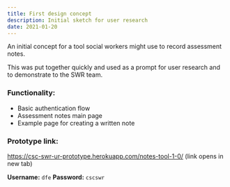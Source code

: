 ```yaml
---
title: First design concept
description: Initial sketch for user research
date: 2021-01-20
---
```


An initial concept for a tool social workers might use to record assessment notes.

This was put together quickly and used as a prompt for user research and to demonstrate to the SWR team.

### Functionality:

- Basic authentication flow
- Assessment notes main page
- Example page for creating a written note

### Prototype link:
<a href="https://csc-swr-ur-prototype.herokuapp.com/notes-tool-1-0/" target="_blank">https://csc-swr-ur-prototype.herokuapp.com/notes-tool-1-0/</a> (link opens in new tab)

**Username:** `dfe`
**Password:** `cscswr`